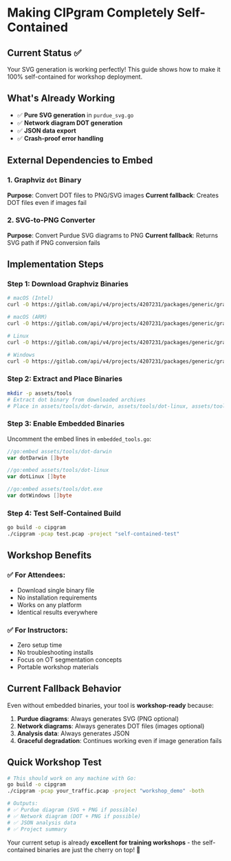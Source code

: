 # Making CIPgram Completely Self-Contained

## Current Status ✅
Your SVG generation is working perfectly! This guide shows how to make it 100% self-contained for workshop deployment.

## What's Already Working
- ✅ **Pure SVG generation** in `purdue_svg.go`
- ✅ **Network diagram DOT generation** 
- ✅ **JSON data export**
- ✅ **Crash-proof error handling**

## External Dependencies to Embed

### 1. Graphviz `dot` Binary
**Purpose**: Convert DOT files to PNG/SVG images
**Current fallback**: Creates DOT files even if images fail

### 2. SVG-to-PNG Converter  
**Purpose**: Convert Purdue SVG diagrams to PNG
**Current fallback**: Returns SVG path if PNG conversion fails

## Implementation Steps

### Step 1: Download Graphviz Binaries
```bash
# macOS (Intel)
curl -O https://gitlab.com/api/v4/projects/4207231/packages/generic/graphviz-releases/9.0.0/macos-10.15-x86_64.tar.gz

# macOS (ARM) 
curl -O https://gitlab.com/api/v4/projects/4207231/packages/generic/graphviz-releases/9.0.0/macos-11-arm64.tar.gz

# Linux
curl -O https://gitlab.com/api/v4/projects/4207231/packages/generic/graphviz-releases/9.0.0/linux.tar.gz

# Windows
curl -O https://gitlab.com/api/v4/projects/4207231/packages/generic/graphviz-releases/9.0.0/windows-10.tar.gz
```

### Step 2: Extract and Place Binaries
```bash
mkdir -p assets/tools
# Extract dot binary from downloaded archives
# Place in assets/tools/dot-darwin, assets/tools/dot-linux, assets/tools/dot.exe
```

### Step 3: Enable Embedded Binaries
Uncomment the embed lines in `embedded_tools.go`:
```go
//go:embed assets/tools/dot-darwin
var dotDarwin []byte

//go:embed assets/tools/dot-linux  
var dotLinux []byte

//go:embed assets/tools/dot.exe
var dotWindows []byte
```

### Step 4: Test Self-Contained Build
```bash
go build -o cipgram
./cipgram -pcap test.pcap -project "self-contained-test"
```

## Workshop Benefits

### ✅ For Attendees:
- Download single binary file
- No installation requirements
- Works on any platform
- Identical results everywhere

### ✅ For Instructors:
- Zero setup time
- No troubleshooting installs
- Focus on OT segmentation concepts
- Portable workshop materials

## Current Fallback Behavior

Even without embedded binaries, your tool is **workshop-ready** because:

1. **Purdue diagrams**: Always generates SVG (PNG optional)
2. **Network diagrams**: Always generates DOT files (images optional)  
3. **Analysis data**: Always generates JSON
4. **Graceful degradation**: Continues working even if image generation fails

## Quick Workshop Test

```bash
# This should work on any machine with Go:
go build -o cipgram
./cipgram -pcap your_traffic.pcap -project "workshop_demo" -both

# Outputs:
# ✅ Purdue diagram (SVG + PNG if possible)
# ✅ Network diagram (DOT + PNG if possible)  
# ✅ JSON analysis data
# ✅ Project summary
```

Your current setup is already **excellent for training workshops** - the self-contained binaries are just the cherry on top! 🎉
